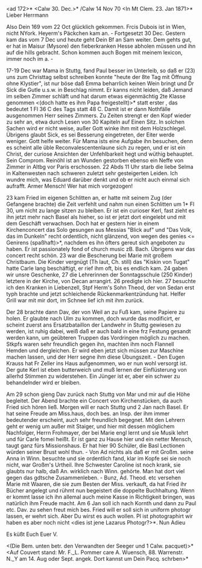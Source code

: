 <ad 172>* <Calw 30. Dec.>* /Calw 14 Nov 70
 <In Mt Clem. 23. Jan 1871>*
Lieber Herrmann

Also Dein 169 vom 22 Oct glücklich gekommen. Frcis Dubois ist in Wien, nicht NYork. Heyerm's Päckchen kam an. - Fortgesetzt 30 Dec. Gestern kam das vom 7 Dec und heute geht Dein Bf an Sam weiter. Dem gehts gut, er hat in Maisur (Mysore) den fieberkranken Hesse abholen müssen und ihn auf die hills gebracht. Schon kommen auch Bogen mit meinem lexicon, immer noch im a. -

17-19 Dec war Mama in Stuttg, fand Paul besser im Unterleib, so daß er (23) uns zum Christtag selbst schreiben konnte "heute der 8te Tag mit Öffnung ohne Klystier", ist nur böse daß Emma beharrlich keinen Wein bringt und Dr Sick die Gutle u.s.w. in Beschlag nimmt. Er kanns nicht leiden, daß Jemand im selben Zimmer schläft und hat darum etwas eigenmächtig 2te Klasse genommen <(doch hatte es ihm Papa freigestellt)>* statt erster <dritter>, das bedeutet 1 Fl 36 C des Tags statt 48 C. Damit ist er dann Nothfälle ausgenommen Herr seines Zimmers. Zu Zeiten strengt er den Kopf wieder zu sehr an, etwa durch Lesen von 30 Kapiteln auf Einen Sitz. In solchen Sachen wird er nicht weise, außer Gott winke ihm mit dem Holzschlegel. Übrigens glaubt Sick, es sei Besserung eingetreten, der Eiter werde weniger. Gott helfe weiter. Für Mama ists eine Aufgabe ihn besuchen, denn es scheint alle üble Reconvalescentenlaune sich zu regen, und er ist ein Christ, der curiose Ansichten der Unfehlbarkeit hegt und wüthig behauptet. Sein Comprom. Reinöhl ist an Wunden gestorben ebenso ein Neffe von Zimmer in Altbg vor Paris erschossen. 22 Abds 11 Uhr starb die liebe Selma in Kaltenwesten nach schweren zuletzt sehr gesteigerten Leiden. Ich wundre mich, was Eduard darüber denkt und ob er nicht auch einmal sich aufrafft. Armer Mensch! Wer hat mich vorgezogen!

23 kam Fried im eigenen Schlitten an, er hatte mit seinem Zug (der Gefangene brachte) die Zeit verfehlt und nahm nun einen Schlitten um 1* Fl 30, um nicht zu lange sitzen zu bleiben. Er ist ein curioser Kerl, fast zieht es ihn jetzt mehr nach Basel als hieher, so ist er jetzt dort eingelebt und mit dem Geschäft verwachsen. Doch hat er gestern hier in einem Kirchenconcert das Solo gesungen aus Messias "Blick auf" und "Das Volk, das im Dunkeln" recht ordentlich, nicht glänzend, von wegen des genies <= Genirens (spaßhaft)>*, nachdem es ihn öfters gereut sich angeboten zu haben. Er ist passionately fond of church music zB. Bach. Übrigens war das concert recht schön. 23 war die Bescherung bei Marie mit großem Christbaum. Die Kinder vergnügt (Th laut, Ch. still) das "Kiskin von Tugat" hatte Carle lang beschäftigt, er rief ihm oft, bis es endlich kam. 24 gaben wir unsre Geschenke, 27 die Lehrerinnen der Sonntagsschule (250 Kinder) letztere in der Kirche, von Decan arrangirt. 26 predigte ich hier. 27 besuchte ich den Kranken in Liebenzell, Stpf Herm's Sohn Theod, der von Sedan erst typh brachte und jetzt schleichende Rückenmarkentzündung hat. Helfer Grill war mit mir dort, im Schnee lief ich mit ihm zurück.

Der 28 brachte dann Dav, der von Weil an zu Fuß kam, seine Papiere zu holen. Er glaubte nach Ulm zu kommen, doch wurde das modificirt, er scheint zuerst ans Ersatzbataillon der Landwehr in Stuttg gewiesen zu werden, ist ruhig dabei, weiß daß er auch bald in eine frz Festung gesandt werden kann, um geübteren Truppen das Vordringen möglich zu machen. Stkpfs waren sehr freundlich gegen ihn, machten ihm noch Flannell Hemden und dergleichen. Er wird eben jetzt sich müssen zur Maschine machen lassen, und der Herr segne ihm diese Übungszeit. - Den Eugen Krauss hat Fr Zeller ins Haus aufgenommen, wo er nun wohl versorgt ist. Der gute Kerl ist eben butterweich und muß lernen der Einflüsterung von allerhd Stimmen zu widerstehen. Ein Jünger ist er, aber ein schwer zu behandelnder wird er bleiben.

Am 29 schon gieng Dav zurück nach Stuttg von Mar und mir auf die Höhe begleitet. Der Abend brachte ein Concert von Kirchenstücken, da auch Fried sich hören ließ. Morgen will er nach Stuttg und 2 Jan nach Basel. Er hat seine Freude am Miss.haus, doch bes. an Insp. der ihm immer bedeutender erscheint, auch sehr freundlich begegnet. Mit den Lehrern geht er wenig um außer mit Staiger, und hier mit dessen möglichem Nachfolger, Herrn Frohmayer, der bei Marie engl lernt und sie Musik lehrt und für Carle fomei heißt. Er ist ganz zu Hause hier und ein netter Mensch, taugt ganz fürs Missionshaus. Er hat hier 90 Schüler, die Basl Lectionen würden seiner Brust wohl thun. - Von Ad nichts als daß er mit Großm. seine Anna in Winn. besuchte und sie ordentlich fand, klar im Kopfe sei sie noch nicht, war Großm's Urtheil. Ihre Schwester Caroline ist noch krank, sie glaubts nur halb, daß An. wirklich nach Winn. gehörte. Man hat dort viel gegen das gdtsche Zusammenleben. - Bunz, Ad. Theod. etc versehen Marie mit Waaren, die sie zum Besten der Miss. verkauft, da hat Fried ihr Bücher angelegt und rühmt nun begeistert die doppelte Buchhaltung. Wenn er kommt lasse ich ihn allemal auch meine Kasse in Richtigkeit bringen, was natürlich ihm Freude macht. Am 6 Jan soll ich nach Kornth und dann zu Paul etc. Dav. zu sehen freut mich bes. Fried will er soll sich in uniform photogr lassen, er wehrt sich. Aber Du wirst es auch wollen. Pl ist photographirt wir haben es aber noch nicht <dies ist jene Lazarus Photogr?>*. Nun Adieu

 Es küßt Euch
 Euer V.




<(Die Bem. unten betr. den Verwandten der Seeger und 1 Calw. pacquet)>* 
<Auf Couvert stand: Mr. F._L. Pommer care A. Wuensch, 88. Warrenstr. N._Y am 14. Aug oder Sept. angek. Dort kannst um Dein Pacq. schrben>* 